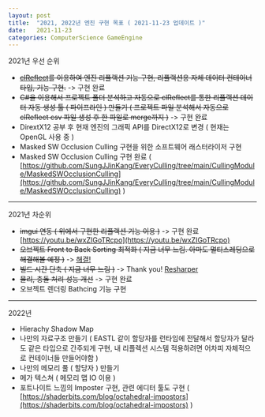 ```yaml
---
layout: post
title:  "2021, 2022년 엔진 구현 목표 ( 2021-11-23 업데이트 )"
date:   2021-11-23
categories: ComputerScience GameEngine
---
```


2021년 우선 순위

- ~~[clReflect](https://github.com/Celtoys/clReflect)를 이용하여 엔진 리플랙션 기능 구현, 리플랙션용 자체 데이터 컨테이너 타입, 기능 구현.~~  -> 구현 완료
- ~~C#을 이용해서 프로젝트 폴더 분석하고 자동으로 clReflect를 통한 리플랙션 데이터 자동 생성 툴 ( 파이프라인 ) 만들기 ( 프로젝트 파일 분석해서 자동으로 clReflect csv 파일 생성 후 한 파일로 merge까지 )~~  -> 구현 완료     
- DirextX12  공부 후 현재 엔진의 그래픽 API를 DirectX12로 변경 ( 현재는 OpenGL 사용 중 )
- Masked SW Occlusion Culling 구현을 위한 소프트웨어 래스터라이저 구현      
- Masked SW Occlusion Culling 구현 완료 ( [https://github.com/SungJJinKang/EveryCulling/tree/main/CullingModule/MaskedSWOcclusionCulling](https://github.com/SungJJinKang/EveryCulling/tree/main/CullingModule/MaskedSWOcclusionCulling) )


-----------

2021년 차순위

- ~~imgui 연동 ( 위에서 구현한 리플랙션 기능 이용 )~~ -> 구현 완료 [https://youtu.be/wxZIGoTRcpo](https://youtu.be/wxZIGoTRcpo)
- ~~오브젝트 Front to Back Sorting 최적화 ( 지금 너무 느림. 아마도 멀티스레딩으로 해결해볼 예정 )~~ -> [해결!](https://sungjjinkang.github.io/computerscience/2021/10/12/MultiThread_SortFrontToBack.html)                 
- ~~빌드 시간 단축 ( 지금 너무 느림 )~~ -> Thank you! [Resharper](https://www.jetbrains.com/help/resharper/Analyzing_Includes.html#includees-view)          
- ~~물리, 충돌 처리 성능 개선~~ -> 구현 완료
- 오브젝트 렌더링 Bathcing 기능 구현

------------------------

2022년


- Hierachy Shadow Map
- 나만의 자료구조 만들기 ( EASTL 같이 할당자를 런타임에 전달해서 할당자가 달라도 같은 타입으로 간주되게 구현, 내 리플렉션 시스템 적용하려면 어차피 자체적으로 컨테이너들 만들어야함 )          
- 나만의 메모리 풀 ( 할당자 ) 만들기
- 메가 텍스쳐 ( 메모리 맵 IO 이용 )
- 포트나이트 느낌의 Imposter 구현, 관련 에디터 툴도 구현 ( [https://shaderbits.com/blog/octahedral-impostors](https://shaderbits.com/blog/octahedral-impostors) )

